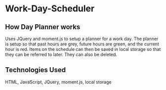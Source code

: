 # Work-Day-Scheduler

## How Day Planner works
Uses JQuery and moment.js to setup a planner for a work day.  The planner is setup so that past hours are grey, future hours are green, and the current hour is red.  Items on the schedule can then be saved in local storage so that they can be referred to later.  They can also be deleted. 

## Technologies Used
HTML, JavaScript, JQuery, moment.js, local storage